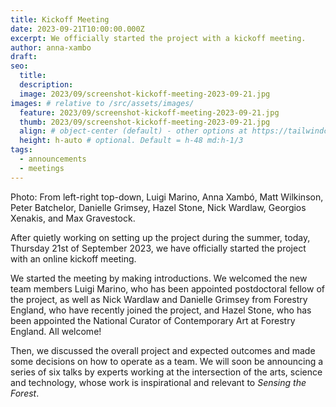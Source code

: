 ```yaml
---
title: Kickoff Meeting 
date: 2023-09-21T10:00:00.000Z
excerpt: We officially started the project with a kickoff meeting.
author: anna-xambo
draft: 
seo:
  title:
  description:
  image: 2023/09/screenshot-kickoff-meeting-2023-09-21.jpg
images: # relative to /src/assets/images/
  feature: 2023/09/screenshot-kickoff-meeting-2023-09-21.jpg
  thumb: 2023/09/screenshot-kickoff-meeting-2023-09-21.jpg
  align: # object-center (default) - other options at https://tailwindcss.com/docs/object-position
  height: h-auto # optional. Default = h-48 md:h-1/3
tags:
  - announcements
  - meetings
---
```


Photo: From left-right top-down, Luigi Marino, Anna Xambó, Matt Wilkinson, Peter Batchelor, Danielle Grimsey, Hazel Stone, Nick Wardlaw, Georgios Xenakis, and Max Gravestock.

After quietly working on setting up the project during the summer, today, Thursday 21st of September 2023, we have officially started the project with an online kickoff meeting.

We started the meeting by making introductions. We welcomed the new team members Luigi Marino, who has been appointed postdoctoral fellow of the project, as well as Nick Wardlaw and Danielle Grimsey from Forestry England, who have recently joined the project, and Hazel Stone, who has been appointed the National Curator of Contemporary Art at Forestry England. All welcome!

Then, we discussed the overall project and expected outcomes and made some decisions on how to operate as a team. We will soon be announcing a series of six talks by experts working at the intersection of the arts, science and technology, whose work is inspirational and relevant to *Sensing the Forest*. 
